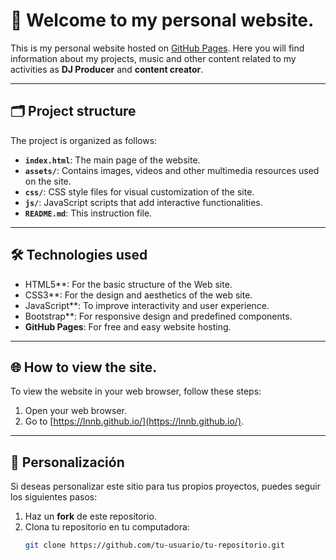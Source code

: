 # 🚀 Welcome to my personal website.

This is my personal website hosted on [GitHub Pages](https://pages.github.com/). Here you will find information about my projects, music and other content related to my activities as **DJ Producer** and **content creator**.

---

## 🗂️ Project structure

The project is organized as follows:

- **`index.html`**: The main page of the website.
- **`assets/`**: Contains images, videos and other multimedia resources used on the site.
- **`css/`**: CSS style files for visual customization of the site.
- **`js/`**: JavaScript scripts that add interactive functionalities.
- **`README.md`**: This instruction file.

---

## 🛠️ Technologies used

- HTML5**: For the basic structure of the Web site.
- CSS3**: For the design and aesthetics of the web site.
- JavaScript**: To improve interactivity and user experience.
- Bootstrap**: For responsive design and predefined components.
- **GitHub Pages**: For free and easy website hosting.

---

## 🌐 How to view the site.

To view the website in your web browser, follow these steps:

1. Open your web browser.
2. Go to [https://lnnb.github.io/](https://lnnb.github.io/).

---

## 🎨 Personalización

Si deseas personalizar este sitio para tus propios proyectos, puedes seguir los siguientes pasos:

1. Haz un **fork** de este repositorio.
2. Clona tu repositorio en tu computadora:
   ```bash
   git clone https://github.com/tu-usuario/tu-repositorio.git
